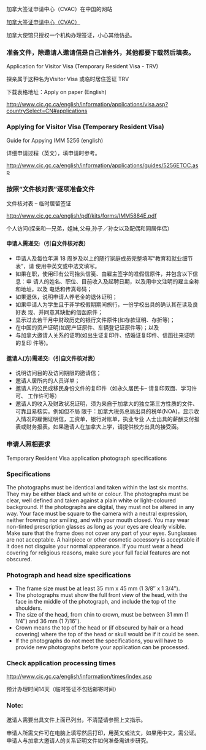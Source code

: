 加拿大签证申请中心（CVAC）在中国的网站

[加拿大签证申请中心（CVAC）](http://www.vfsglobal.ca/Canada/China/)

加拿大使馆只授权一个机构办理签证，小心其他仿品。

### 准备文件，除邀请人邀请信是自己准备外，其他都要下载然后填表。

Application for Visitor Visa (Temporary Resident Visa - TRV)

探亲属于这种名为Visitor Visa 或临时居住签证 TRV 

下载表格地址：Apply on paper (English)

http://www.cic.gc.ca/english/information/applications/visa.asp?countrySelect=CN#applications

### Applying for Visitor Visa (Temporary Resident Visa)
Guide for Appying IMM 5256  (english)

详细申请过程（英文），填申请时参考。

http://www.cic.gc.ca/english/information/applications/guides/5256ETOC.asp

### 按照“文件核对表”逐项准备文件

文件核对表 – 临时居留签证

http://www.cic.gc.ca/english/pdf/kits/forms/IMM5884E.pdf

个人访问(探亲和—兄弟，姐妹,父母,孙子／孙女以及配偶和同居伴侣）

#### 申请人需递交:（引自文件核对表）

- 申请人及每位年满 18 周岁及以上的随行家庭成员完整填写“教育和就业细节表”，请
使用中英文或中法文填写。
- 如果在职，使用印有公司抬头信笺、由雇主签字的准假信原件，并包含以下信息：申
请人的姓名、职位、目前收入及起聘日期，以及用中文注明的雇主全称和地址，以及
电话和传真号码；
- 如果退休，说明申请人养老金的退休证明；
- 如果申请人为学生且于非学校假期期间旅行，一份学校出具的确认其在读及良好表
现、并同意其缺勤的信函原件；
- 显示过去若干月中财政历史的银行文件原件(如存款证明、存折等)；
- 在中国的资产证明(如房产证原件、车辆登记证原件等)；以及
- 与加拿大邀请人关系的证明(如出生证复印件、结婚证复印件、信函往来证明的复印
件等)。

#### 邀请人(方)需递交:（引自文件核对表）

- 说明访问目的及访问期限的邀请信；
- 邀请人居所内的人员详单；
- 邀请人的公民或移民身份文件的复印件（如永久居民卡– 请复印双面、学习许可、
工作许可等）
- 邀请人的收入及财政状况证明，须为来自于加拿大的独立第三方性质的文件、可靠且易核实。例如但不局 限于：加拿大税务总局出具的税单(NOA)，显示收入情况的雇佣证明信，工资单，银行对账单，执业专业 人士出具的薪酬支付报表或财务报表。如果邀请人在加拿大上学，请提供校方出具的接受函。

### 申请人照相要求

 Temporary Resident Visa application photograph specifications

### Specifications

The photographs must be identical and taken within the last six months. They may be either black and white or colour.
The photographs must be clear, well defined and taken against a plain white or light-coloured background.
If the photographs are digital, they must not be altered in any way.
Your face must be square to the camera with a neutral expression, neither frowning nor smiling, and with your mouth closed.
You may wear non-tinted prescription glasses as long as your eyes are clearly visible. Make sure that the frame does not cover any part of your eyes. Sunglasses are not acceptable.
A hairpiece or other cosmetic accessory is acceptable if it does not disguise your normal appearance.
If you must wear a head covering for religious reasons, make sure your full facial features are not obscured.

### Photograph and head size specifications

- The frame size must be at least 35 mm x 45 mm (1 3/8″ x 1 3/4″).
- The photographs must show the full front view of the head, with the face in the middle of the photograph, and include the top of the shoulders.
- The size of the head, from chin to crown, must be between 31 mm (1 1/4″) and 36 mm (1 7/16″).
- Crown means the top of the head or (if obscured by hair or a head covering) where the top of the head or skull would be if it could be seen.
- If the photographs do not meet the specifications, you will have to provide new photographs before your application can be processed.


### Check application processing times
 
 http://www.cic.gc.ca/english/information/times/index.asp

预计办理时间14天（临时签证不包括邮寄时间）

### Note:

邀请人需要出具文件上面已列出，不清楚请参照上文指示。

申请人所需文件可在电脑上填写然后打印，用英文或法文，如果用中文，需公证。申请人与加拿大邀请人的关系证明文件如何准备需进步研究。
